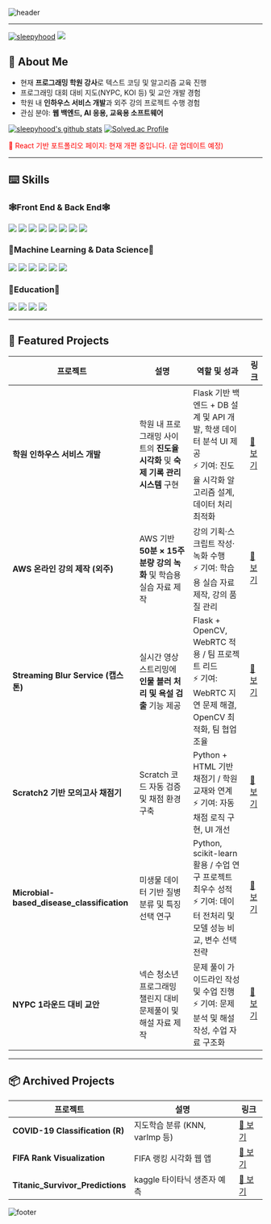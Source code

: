 ![header](https://capsule-render.vercel.app/api?type=Waving&color=gradient&text=OSW's%20GitHub&height=200&fontSize=100&animation=fadeIn)

***



[![sleepyhood](https://img.shields.io/badge/medium-000000?style=flat-square&logo=medium&logoColor=white)](https://medium.com/@smartosw) <img src="https://img.shields.io/badge/gmail-EA4335?style=flat-square&logo=gmail&logoColor=white"/>

## 📌 About Me
- 현재 **프로그래밍 학원 강사**로 텍스트 코딩 및 알고리즘 교육 진행  
- 프로그래밍 대회 대비 지도(NYPC, KOI 등) 및 교안 개발 경험  
- 학원 내 **인하우스 서비스 개발**과 외주 강의 프로젝트 수행 경험  
- 관심 분야: **웹 백엔드, AI 응용, 교육용 소프트웨어**



<!--
[![Solved.ac Profile](http://mazassumnida.wtf/api/mini/generate_badge?boj=smartosw)](https://solved.ac/smartosw)

![sleepyhood's github stats](https://github-readme-stats.vercel.app/api?username=sleepyhood&show_icons=true)
-->

[![sleepyhood's github stats](https://github-readme-stats.vercel.app/api/top-langs/?username=sleepyhood&show_icons=true&hide_border=true&title_color=004386&icon_color=004386&layout=compact)](https://github.com/sleepyhood)
[![Solved.ac Profile](http://mazassumnida.wtf/api/v2/generate_badge?boj=smartosw)](https://solved.ac/smartosw/)


<span style="color:red"> 📌 React 기반 포트폴리오 페이지: 현재 개편 중입니다. (곧 업데이트 예정) </span>


<!--[port]: https://sleepyhood.github.io/osw_portfolio/#/-->

---

## ⌨️ Skills
### 🕸️Front End & Back End🕸️

  <img src="https://img.shields.io/badge/html5-E34F26?style=flat-square&logo=html5&logoColor=white"/> <img src="https://img.shields.io/badge/css3-1572B6?style=flat-square&logo=css3&logoColor=white"/> <img src="https://img.shields.io/badge/JavaScript-F7DF1E?style=flat-square&logo=JavaScript&logoColor=white"/> <img src="https://img.shields.io/badge/react-61DAFB?style=flat-square&logo=react&logoColor=white"/>
  <img src="https://img.shields.io/badge/Node.js-339933?style=flat-square&logo=nodedotjs&logoColor=white"/> <img src="https://img.shields.io/badge/flask-000000?style=flat-square&logo=flask&logoColor=white"/>
<img src="https://img.shields.io/badge/mysql-4479A1?style=flat-square&logo=mysql&logoColor=white"/> <img src="https://img.shields.io/badge/firebase-FFCA28?style=flat-square&logo=firebase&logoColor=white"/> 

### 🤖Machine Learning & Data Science🤖

<img src="https://img.shields.io/badge/R-276DC3?style=flat-square&logo=R&logoColor=white"/> <img src="https://img.shields.io/badge/Python-3776AB?style=flat-square&logo=Python&logoColor=white"/> <img src="https://img.shields.io/badge/tensorflow-FF6F00?style=flat-square&logo=tensorflow&logoColor=white"/> <img src="https://img.shields.io/badge/scikitlearn-F7931E?style=flat-square&logo=scikitlearn&logoColor=white"/> <img src="https://img.shields.io/badge/opencv-5C3EE8?style=flat-square&logo=opencv&logoColor=white"/> <img src="https://img.shields.io/badge/jupyter-F37626?style=flat-square&logo=jupyter&logoColor=white"/>


### 🏫Education🏫

<img src="https://img.shields.io/badge/scratch-4D97FF?style=flat-square&logo=scratch&logoColor=white"/> <img src="https://img.shields.io/badge/arduino-00878F?style=flat-square&logo=arduino&logoColor=white"/> <img src="https://img.shields.io/badge/C++-00599C?style=flat-square&logo=cplusplus&logoColor=white"/>
<img src = "https://img.shields.io/badge/java-%23ED8B00.svg?style=flat-square&logo=java&logoColor=white"/>

***


<!--
[![sleepyhood](https://github.com/sleepyhood/sleepyhood/assets/69490791/bacaac93-ca47-486b-8a82-68b8b919a032)](https://github.com/sleepyhood/COVID19_Classification) 
[![sleepyhood](https://github.com/sleepyhood/sleepyhood/assets/69490791/fae58ba2-cf82-49b7-8646-8bd0e9c74840)](https://github.com/sleepyhood/FIFA_Crawling) 
[![sleepyhood](https://github.com/sleepyhood/sleepyhood/assets/69490791/4d2865d5-90c5-4345-bdf9-1d0a0265644d)](https://github.com/sleepyhood/Capstone_Design) 
[![sleepyhood](https://github.com/sleepyhood/sleepyhood/assets/69490791/f93ab8c0-1301-4e2c-8af0-99008a05559e)](https://github.com/sleepyhood/Microbial-based_disease_classification) 
[![sleepyhood](https://github.com/sleepyhood/sleepyhood/assets/69490791/9846deca-27a1-4123-a8b7-6e3cf3e82cd1)](https://github.com/sleepyhood/Titanic_Survivor_Predictions) 
-->


## 🧪 Featured Projects

| 프로젝트 | 설명 | 역할 및 성과 | 링크 |
|----------|------|-------------|------|
| **학원 인하우스 서비스 개발** | 학원 내 프로그래밍 사이트의 **진도율 시각화** 및 **숙제 기록 관리 시스템** 구현 | Flask 기반 백엔드 + DB 설계 및 API 개발, 학생 데이터 분석 UI 제공 <br> ⚡ 기여: 진도율 시각화 알고리즘 설계, 데이터 처리 최적화 | [🔗 보기](https://github.com/sleepyhood/learning-tracker-api) |
| **AWS 온라인 강의 제작 (외주)** | AWS 기반 **50분 × 15주 분량 강의 녹화** 및 학습용 실습 자료 제작 | 강의 기획·스크립트 작성·녹화 수행 <br> ⚡ 기여: 학습용 실습 자료 제작, 강의 품질 관리 | [🔗 보기](https://github.com/sleepyhood/250810-cloud-computing-public) |
| **Streaming Blur Service (캡스톤)** | 실시간 영상 스트리밍에 **인물 블러 처리 및 욕설 검출** 기능 제공 | Flask + OpenCV, WebRTC 적용 / 팀 프로젝트 리드 <br> ⚡ 기여: WebRTC 지연 문제 해결, OpenCV 최적화, 팀 협업 조율 | [🔗 보기](https://github.com/sleepyhood/Capstone_Design) |
| **Scratch2 기반 모의고사 채점기** | Scratch 코드 자동 검증 및 채점 환경 구축 | Python + HTML 기반 채점기 / 학원 교재와 연계 <br> ⚡ 기여: 자동 채점 로직 구현, UI 개선 | [🔗 보기](https://github.com/sleepyhood/scratch_exam) |
| **Microbial-based_disease_classification** | 미생물 데이터 기반 질병 분류 및 특징 선택 연구 | Python, scikit-learn 활용 / 수업 연구 프로젝트 최우수 성적 <br> ⚡ 기여: 데이터 전처리 및 모델 성능 비교, 변수 선택 전략 | [🔗 보기](https://github.com/sleepyhood/Microbial-based_disease_classification) |
| **NYPC 1라운드 대비 교안** | 넥슨 청소년 프로그래밍 챌린지 대비 문제풀이 및 해설 자료 제작 | 문제 풀이 가이드라인 작성 및 수업 진행 <br> ⚡ 기여: 문제 분석 및 해설 작성, 수업 자료 구조화 | [🔗 보기](https://github.com/sleepyhood/250809_NYPC_1Round) |

***

## 📦 Archived Projects

| 프로젝트 | 설명 | 링크 |
|----------|------|------|
| **COVID-19 Classification (R)** | 지도학습 분류 (KNN, varImp 등) | [🔗 보기](https://github.com/sleepyhood/COVID19_Classification) |
| **FIFA Rank Visualization** | FIFA 랭킹 시각화 웹 앱 | [🔗 보기](https://github.com/sleepyhood/FIFA_Crawling) |
| **Titanic_Survivor_Predictions** |  kaggle 타이타닉 생존자 예측 | [🔗 보기](https://github.com/sleepyhood/Titanic_Survivor_Predictions) |





![footer](https://capsule-render.vercel.app/api?section=footer&type=waving&color=gradient)


